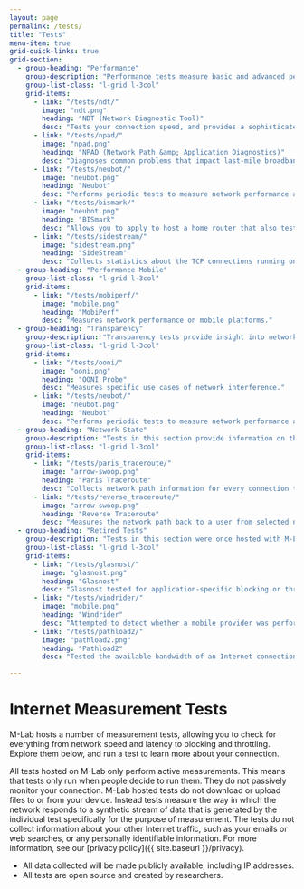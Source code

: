 ```yaml
---
layout: page
permalink: /tests/
title: "Tests"
menu-item: true
grid-quick-links: true
grid-section:
  - group-heading: "Performance"
    group-description: "Performance tests measure basic and advanced performance characteristics of your network, such as speed, latency, jitter, and much more."
    group-list-class: "l-grid l-3col"
    grid-items:
      - link: "/tests/ndt/"
        image: "ndt.png"
        heading: "NDT (Network Diagnostic Tool)"
        desc: "Tests your connection speed, and provides a sophisticated diagnosis of problems limiting speed."
      - link: "/tests/npad/"
        image: "npad.png"
        heading: "NPAD (Network Path &amp; Application Diagnostics)"
        desc: "Diagnoses common problems that impact last-mile broadband networks."
      - link: "/tests/neubot/"
        image: "neubot.png"
        heading: "Neubot"
        desc: "Performs periodic tests to measure network performance and traffic throttling."
      - link: "/tests/bismark/"
        image: "neubot.png"
        heading: "BISmark"
        desc: "Allows you to apply to host a home router that also tests network performance over time."
      - link: "/tests/sidestream/"
        image: "sidestream.png"
        heading: "SideStream"
        desc: "Collects statistics about the TCP connections running on the M-Lab platform."
  - group-heading: "Performance Mobile"
    group-list-class: "l-grid l-3col"
    grid-items:
      - link: "/tests/mobiperf/"
        image: "mobile.png"
        heading: "MobiPerf"
        desc: "Measures network performance on mobile platforms."
  - group-heading: "Transparency"
    group-description: "Transparency tests provide insight into network management practices, such as application-specific blocking, throttling, traffic shaping, and other practices that determine your ability to use some applications or to access some content on the Internet."
    group-list-class: "l-grid l-3col"
    grid-items:
      - link: "/tests/ooni/"
        image: "ooni.png"
        heading: "OONI Probe"
        desc: "Measures specific use cases of network interference."
      - link: "/tests/neubot/"
        image: "neubot.png"
        heading: "Neubot"
        desc: "Performs periodic tests to measure network performance and traffic throttling."
  - group-heading: "Network State"
    group-description: "Tests in this section provide information on the state of the network you are connected to and the details of the network environment. For example, tests could check to see if IPv6 is enabled, or collect traceroute data or other information about the network that can provide context for other measurements, such as upload or download speed."
    group-list-class: "l-grid l-3col"
    grid-items:
      - link: "/tests/paris_traceroute/"
        image: "arrow-swoop.png"
        heading: "Paris Traceroute"
        desc: "Collects network path information for every connection to the M-Lab platform."
      - link: "/tests/reverse_traceroute/"
        image: "arrow-swoop.png"
        heading: "Reverse Traceroute"
        desc: "Measures the network path back to a user from selected network endpoints."
  - group-heading: "Retired Tests"
    group-description: "Tests in this section were once hosted with M-Lab but have since been retired. Data collected by these tests while hosted on with M-Lab remains available. Please see each individual test's page for more information."
    group-list-class: "l-grid l-3col"
    grid-items:
      - link: "/tests/glasnost/"
        image: "glasnost.png"
        heading: "Glasnost"
        desc: "Glasnost tested for application-specific blocking or throttling, and was decommissioned on 07/07/2017. The source code is still available."
      - link: "/tests/windrider/"
        image: "mobile.png"
        heading: "Windrider"
        desc: "Attempted to detect whether a mobile provider was performing application or service specific differentiation until it was decommissioned on 01/17/2013. The source code is still available."
      - link: "/tests/pathload2/"
        image: "pathload2.png"
        heading: "Pathload2"
        desc: "Tested the available bandwidth of an Internet connection until it was decommissioned from the M-Lab platform on 12/21/2012. However, the data and source code are still available."

---
```


# Internet Measurement Tests

M-Lab hosts a number of measurement tests, allowing you to check for everything from network speed and latency to blocking and throttling. Explore them below, and run a test to learn more about your connection.

All tests hosted on M-Lab only perform active measurements. This means that tests only run when people decide to run them. They do not passively monitor your connection. M-Lab hosted tests do not download or upload files to or from your device. Instead tests measure the way in which the network responds to a synthetic stream of data that is generated by the individual test specifically for the purpose of measurement. The tests do not collect information about your other Internet traffic, such as your emails or web searches, or any personally identifiable information. For more information, see our [privacy policy]({{ site.baseurl }}/privacy).

* All data collected will be made publicly available, including IP addresses.
* All tests are open source and created by researchers.

